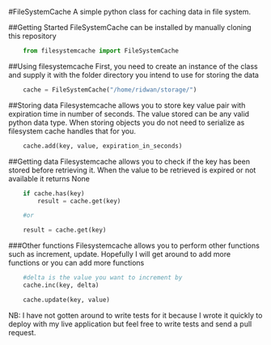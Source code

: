 #FileSystemCache
A simple python class for caching data in file system.

##Getting Started
FileSystemCache can be installed by manually cloning this repository

```python
	from filesystemcache import FileSystemCache
```

##Using filesystemcache
First, you need to create an instance of the class and supply it with the folder directory you intend to use for storing the data

```python
	cache = FileSystemCache("/home/ridwan/storage/")
```

##Storing data
Filesystemcache allows you to store key value pair with expiration time in number of seconds. The value stored can be any valid python data type. When storing objects you do not need to serialize as filesystem cache handles that for you.

```python
	cache.add(key, value, expiration_in_seconds)
```

##Getting data
Filesystemcache allows you to check if the key has been stored before retrieving it. When the value to be retrieved is expired or not available it returns None

```python
	if cache.has(key)
		result = cache.get(key)

	#or

	result = cache.get(key)
```

###Other functions
Filesystemcache allows you to perform other functions such as increment, update. Hopefully I will get around to add more functions or you can add more functions

```python
	#delta is the value you want to increment by
	cache.inc(key, delta)

	cache.update(key, value)
```

NB: I have not gotten around to write tests for it because I wrote it quickly to deploy with my live application but feel free to write tests and send a pull request.



